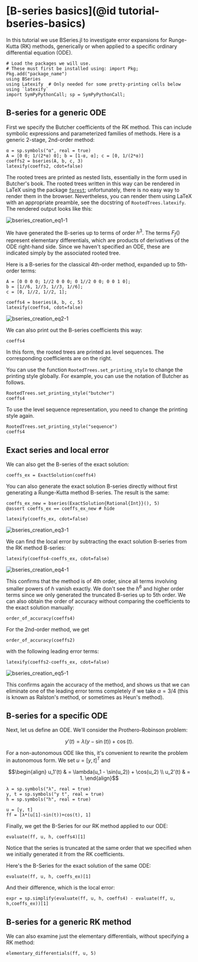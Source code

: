 # [B-series basics](@id tutorial-bseries-basics)

In this tutorial we use BSeries.jl to investigate error expansions for Runge-Kutta (RK)
methods, generically or when applied to a specific ordinary differential equation (ODE).


```@example bseries-basics
# Load the packages we will use.
# These must first be installed using: import Pkg; Pkg.add("package_name")
using BSeries
using Latexify  # Only needed for some pretty-printing cells below using `latexify`
import SymPyPythonCall; sp = SymPyPythonCall;
```

## B-series for a generic ODE

First we specify the Butcher coefficients of the RK method.
This can include symbolic expressions and parameterized families of methods.
Here is a generic 2-stage, 2nd-order method:


```@example bseries-basics
α = sp.symbols("α", real = true)
A = [0 0; 1/(2*α) 0]; b = [1-α, α]; c = [0, 1/(2*α)]
coeffs2 = bseries(A, b, c, 3)
latexify(coeffs2, cdot=false)
```

The rooted trees are printed as nested lists, essentially in the form used in
Butcher's book. The rooted trees written in this way can be rendered in LaTeX
using the package [`forest`](https://ctan.org/pkg/forest); unfortunately,
there is no easy way to render them in the browser. Nevertheless, you can render
them using LaTeX with an appropriate preamble, see the docstring of
`RootedTrees.latexify`. The rendered output looks like this:

![bseries_creation_eq1-1](https://user-images.githubusercontent.com/12693098/193994163-e53d24a8-f74e-4f95-b07d-225ebde83f70.png)

We have generated the B-series up to terms of order $h^3$.  The terms $F_f()$
represent elementary differentials, which are products of derivatives of the
ODE right-hand side.  Since we haven't specified an ODE, these are indicated
simply by the associated rooted tree.


Here is a B-series for the classical 4th-order method, expanded up to 5th-order terms:

```@example bseries-basics
A = [0 0 0 0; 1//2 0 0 0; 0 1//2 0 0; 0 0 1 0];
b = [1//6, 1//3, 1//3, 1//6];
c = [0, 1//2, 1//2, 1];

coeffs4 = bseries(A, b, c, 5)
latexify(coeffs4, cdot=false)
```

![bseries_creation_eq2-1](https://user-images.githubusercontent.com/12693098/193994166-a9178001-702d-4f9b-a3f6-6a89251ddb7f.png)

We can also print out the B-series coefficients this way:


```@example bseries-basics
coeffs4
```

In this form, the rooted trees are printed as level sequences.
The corresponding coefficients are on the right.

You can use the function `RootedTrees.set_printing_style` to change the
printing style globally. For example, you can use the notation of Butcher
as follows.

```@example bseries-basics
RootedTrees.set_printing_style("butcher")
coeffs4
```

To use the level sequence representation, you need to change the printing style
again.

```@example bseries-basics
RootedTrees.set_printing_style("sequence")
coeffs4
```


## Exact series and local error

We can also get the B-series of the exact solution:

```@example bseries-basics
coeffs_ex = ExactSolution(coeffs4)
```

You can also generate the exact solution B-series directly without
first generating a Runge-Kutta method B-series. The result is the same:

```@example bseries-basics
coeffs_ex_new = bseries(ExactSolution{Rational{Int}}(), 5)
@assert coeffs_ex == coeffs_ex_new # hide
```


```@example bseries-basics
latexify(coeffs_ex, cdot=false)
```

![bseries_creation_eq3-1](https://user-images.githubusercontent.com/12693098/193994175-22356d01-edb9-44b6-afd3-4354a3daffc6.png)

We can find the local error by subtracting the exact solution B-series from the RK method B-series:

```@example bseries-basics
latexify(coeffs4-coeffs_ex, cdot=false)
```

![bseries_creation_eq4-1](https://user-images.githubusercontent.com/12693098/193994179-7ffcced2-6760-46fc-829a-d6c5814d543f.png)

This confirms that the method is of 4th order, since all terms involving
smaller powers of $h$ vanish exactly.  We don't see the $h^6$ and higher
order terms since we only generated the truncated B-series up to 5th order.
We can also obtain the order of accuracy without comparing the coefficients
to the exact solution manually:

```@example bseries-basics
order_of_accuracy(coeffs4)
```

For the 2nd-order method, we get

```@example bseries-basics
order_of_accuracy(coeffs2)
```

with the following leading error terms:

```@example bseries-basics
latexify(coeffs2-coeffs_ex, cdot=false)
```

![bseries_creation_eq5-1](https://user-images.githubusercontent.com/12693098/193994181-108aa3a7-e2fb-4247-a770-9647ebe861c8.png)

This confirms again the accuracy of the method, and shows us that we
can eliminate one of the leading error terms completely if we take
$\alpha=3/4$ (this is known as Ralston's method, or sometimes as Heun's method).


## B-series for a specific ODE

Next, let us define an ODE.  We'll consider the Prothero-Robinson problem:

```math
    y'(t) = \lambda(y-\sin(t)) + \cos(t).
```

For a non-autonomous ODE like this, it's convenient to rewrite the problem
in autonomous form.  We set $u=[y,t]^T$ and

```math
\begin{align}
u_1'(t) & = \lambda(u_1 - \sin(u_2)) + \cos(u_2) \\
u_2'(t) & = 1.
\end{align}
```


```@example bseries-basics
λ = sp.symbols("λ", real = true)
y, t = sp.symbols("y t", real = true)
h = sp.symbols("h", real = true)

u = [y, t]
ff = [λ*(u[1]-sin(t))+cos(t), 1]
```

Finally, we get the B-Series for our RK method applied to our ODE:


```@example bseries-basics
evaluate(ff, u, h, coeffs4)[1]
```

Notice that the series is truncated at the same order that we specified
when we initially generated it from the RK coefficients.

Here's the B-Series for the exact solution of the same ODE:


```@example bseries-basics
evaluate(ff, u, h, coeffs_ex)[1]
```

And their difference, which is the local error:


```@example bseries-basics
expr = sp.simplify(evaluate(ff, u, h, coeffs4) - evaluate(ff, u, h,coeffs_ex))[1]
```


## B-series for a generic RK method

We can also examine just the elementary differentials, without specifying a RK method:


```@example bseries-basics
elementary_differentials(ff, u, 5)
```
